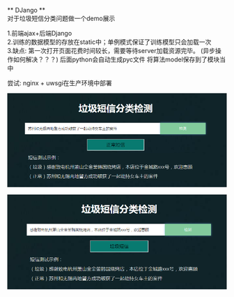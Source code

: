 ** DJango **   
对于垃圾短信分类问题做一个demo展示  

1.前端ajax+后端Django    
2.训练的数据模型的存放在static中；单例模式保证了训练模型只会加载一次   
3.缺点:  第一次打开页面花费时间较长，需要等待server加载资源完毕。 (异步操作如何解决？？？)
后面python会自动生成pyc文件 将算法model保存到了模块当中

尝试: nginx + uwsgi在生产环境中部署

![](test1.png)


![](test2.png)
